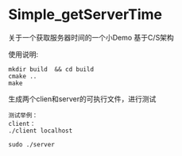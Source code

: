 # Simple_getServerTime
关于一个获取服务器时间的一个小Demo
基于C/S架构


使用说明:
```
mkdir build  && cd build
cmake ..
make 
```
生成两个clien和server的可执行文件，进行测试
```
测试举例：
client：
./client localhost

sudo ./server

```
